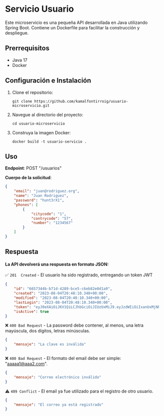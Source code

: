 
# Servicio Usuario 

Este microservicio es una pequeña API desarrollada en Java utilizando Spring Boot. Contiene un Dockerfile para facilitar la construcción y despliegue.

## Prerrequisitos

- Java 17
- Docker

## Configuración e Instalación

1. Clone el repositorio: 
   ```
   git clone https://github.com/kamalfontirroig/usuario-microservicio.git
   ```
2. Navegue al directorio del proyecto:
   ```
   cd usuario-microservicio
   ```
3. Construya la imagen Docker:
   ```
   docker build -t usuario-servicio .
   ```

## Uso

**Endpoint**: POST "/usuarios"

**Cuerpo de la solicitud**:

```json
{
    "email": "juan@rodriguez.org",
    "name": "Juan Rodriguez",
    "password": "hunt3rX1",
    "phones": [
        {
            "citycode": "1",
            "contrycode": "57",
            "number": "1234567"
        }
    ]
}
```

## Respuesta

#### La API devolverá una respuesta en formato JSON:


✅  `201  Created` - El usuario ha sido registrado, entregando un token JWT
```json
{
	"id": "6657344b-b71d-4289-bce5-c6eb82e0d1a9",
	"created": "2023-08-04T20:48:10.340+00:00",
	"modified": "2023-08-04T20:48:10.340+00:00",
	"lastLogin": "2023-08-04T20:48:10.340+00:00",
	"token": "eyJ0eXAiOiJKV1QiLCJhbGciOiJIUzUxMiJ9.eyJzdWIiOiIxanUxMjNhbjNvQGRzcmlndWV6Lm9yZyIsImV4cCI6MTY5MTE4Mjk5MH0.RBHhq7bGQTfH8oHrWkcrNRjRSRg9YdYaFBxxA6X6OC_nZy_3KYqfG--55TELuXLC5-3AnR9oD7xN8MrdsVrpAw",
	"isActive": true
}
```

❌ `400 Bad Request` - La password debe contener, al menos, una letra mayúscula, dos dígitos, letras minúsculas.
```json
{
	"mensaje": "La clave es inválida"
}
```

❌ `400 Bad Request` - El formato del email debe ser simple: "aaaaa1@aaa2.com".
```json
{
	"mensaje": "Correo electrónico inválido"
}
```

⚠️ `409 Conflict` - El email ya fue utilizado para el registro de otro usuario.
```json
{
	"mensaje": "El correo ya está registrado"
}
```


